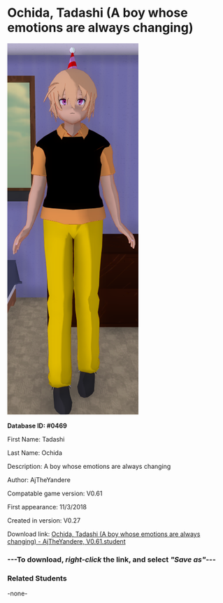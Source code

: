 # Ochida, Tadashi (A boy whose emotions are always changing)

<img src="../../Files/Images/Ochida, Tadashi (A boy whose emotions are always changing).png" title="Ochida, Tadashi (A boy whose emotions are always changing) - AjTheYandere, V0.61">

**Database ID: #0469**

First Name: Tadashi

Last Name: Ochida

Description: A boy whose emotions are always changing

Author: AjTheYandere

Compatable game version: V0.61

First appearance: 11/3/2018

Created in version: V0.27

Download link: <a href="https://raw.githubusercontent.com/Arbiter1223/Daigaku-Gurashi-Custom-Students/master/Files/Student%20Files/Ochida%2C%20Tadashi%20(A%20boy%20whose%20emotions%20are%20always%20changing)%20-%20AjTheYandere%2C%20V0.61.student">Ochida, Tadashi (A boy whose emotions are always changing) - AjTheYandere, V0.61.student</a>

### ---**To download, _right-click_ the link, and select _"Save as"_**---

### Related Students

-none-
